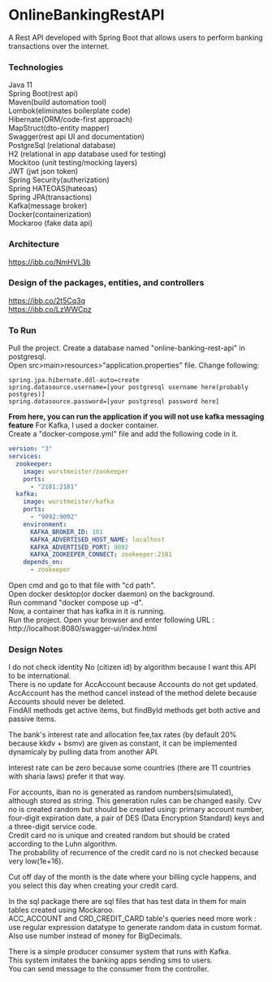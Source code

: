 # OnlineBankingRestAPI  
A Rest API developed with Spring Boot that allows users to perform banking transactions over the internet.

### Technologies  
Java 11   
Spring Boot(rest api)   
Maven(build automation tool)  
Lombok(eliminates boilerplate code)    
Hibernate(ORM/code-first approach)    
MapStruct(dto-entity mapper)    
Swagger(rest api UI and documentation)   
PostgreSql (relational database)   
H2 (relational in app database used for testing)   
Mockitoo (unit testing/mocking layers)      
JWT (jwt json token)    
Spring Security(autherization)     
Spring HATEOAS(hateoas)   
Spring JPA(transactions)   
Kafka(message broker)   
Docker(containerization)    
Mockaroo (fake data api)  

### Architecture   
https://ibb.co/NmHVL3b    

### Design of the packages, entities, and controllers    
https://ibb.co/2t5Cq3q  
https://ibb.co/LzWWCpz  

### To Run  
Pull the project.
Create a database named "online-banking-rest-api" in postgresql.  
Open src>main>resources>"application.properties" file.
Change following:   
```
spring.jpa.hibernate.ddl-auto=create  
spring.datasource.username=[your postgresql username here(probably postgres)]  
spring.datasource.password=[your postgresql password here]  
```
**From here, you can run the application if you will not use kafka messaging feature**
For Kafka, I used a docker container.   
Create a "docker-compose.yml" file and add the following code in it.  
```yml
version: "3"
services:
  zookeeper:
    image: wurstmeister/zookeeper
    ports:
      - "2181:2181"
  kafka:
    image: wurstmeister/kafka
    ports:
      - "9092:9092"
    environment:
      KAFKA_BROKER_ID: 101
      KAFKA_ADVERTISED_HOST_NAME: localhost
      KAFKA_ADVERTISED_PORT: 9092
      KAFKA_ZOOKEEPER_CONNECT: zookeeper:2181
    depends_on:
      - zookeeper
```
Open cmd and go to that file with "cd path".  
Open docker desktop(or docker daemon) on the background.  
Run command "docker compose up -d".  
Now, a container that has kafka in it is running.  
Run the project.
Open your browser and enter following URL : http://localhost:8080/swagger-ui/index.html

### Design Notes  

I do not check identity No (citizen id) by algorithm because I want this API to be international.   
There is no update for AccAccount because Accounts do not get updated.   
AccAccount has the method cancel instead of the method delete because Accounts should never be deleted.    
FindAll methods get active items, but findById methods get both active and passive items.  

The bank's interest rate and allocation fee,tax rates (by default 20% because kkdv + bsmv) are given as constant,
it can be implemented dynamicaly by pulling data from another API.    

Interest rate can be zero because some countries (there are 11 countries with sharia laws) prefer it that way.  

For accounts, iban no is generated as random numbers(simulated), although stored as string. This generation rules can be changed easily.
Cvv no is created random but should be created using: primary account number, four-digit expiration date, a pair of DES (Data Encryption Standard) keys and a three-digit service code.  
Credit card no is unique and created random but should be crated according to the Luhn algorithm.  
The probability of recurrence of the credit card no is not checked because very low(1e+16).  

Cut off day of the month is the date where your billing cycle happens, and you select this day when creating your credit card.

In the sql package there are sql files that has test data in them for main tables created using Mockaroo.   
ACC_ACCOUNT and CRD_CREDIT_CARD table's queries need more work :  
use regular expression datatype to generate random data in custom format. Also use number instead of money for BigDecimals.

There is a simple producer consumer system that runs with Kafka.  
This system imitates the banking apps sending sms to users.  
You can send message to the consumer from the controller.  